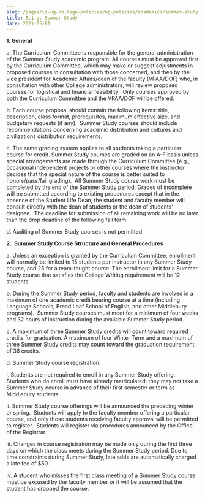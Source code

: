 ```yaml
---
slug: /pages/ii-ug-college-policies/ug-policies/academics/summer-study
title: B.1.g. Summer Study
date: 2021-05-01
---
```

**1\. General**

a. The Curriculum Committee is responsible for the general administration of the Summer Study academic program. All courses must be approved first by the Curriculum Committee, which may make or suggest adjustments in proposed courses in consultation with those concerned, and then by the vice president for Academic Affairs/dean of the faculty (VPAA/DOF) who, in consultation with other College administrators, will review proposed courses for logistical and financial feasibility.  Only courses approved by both the Curriculum Committee and the VPAA/DOF will be offered.

b. Each course proposal should contain the following items: title, description, class format, prerequisites, maximum effective size, and budgetary requests (if any).  Summer Study courses should include recommendations concerning academic distribution and cultures and civilizations distribution requirements.    

c. The same grading system applies to all students taking a particular course for credit. Summer Study courses are graded on an A-F basis unless special arrangements are made through the Curriculum Committee (e.g., occasional independent projects or other courses where the instructor decides that the special nature of the course is better suited to honors/pass/fail grading).  All Summer Study course work must be completed by the end of the Summer Study period. Grades of incomplete will be submitted according to existing procedures except that in the absence of the Student Life Dean, the student and faculty member will consult directly with the dean of students or the dean of students’ designee.  The deadline for submission of all remaining work will be no later than the drop deadline of the following fall term.

d. Auditing of Summer Study courses is not permitted.

**2.  Summer Study Course Structure and General Procedures**

a. Unless an exception is granted by the Curriculum Committee, enrollment will normally be limited to 15 students per instructor in any Summer Study course, and 25 for a team-taught course. The enrollment limit for a Summer Study course that satisfies the College Writing requirement will be 12 students.

b. During the Summer Study period, faculty and students are involved in a maximum of one academic credit bearing course at a time (including Language Schools, Bread Loaf School of English, and other Middlebury programs).  Summer Study courses must meet for a minimum of four weeks and 32 hours of instruction during the available Summer Study period.

c. A maximum of three Summer Study credits will count toward required credits for graduation. A maximum of four Winter Term and a maximum of three Summer Study credits may count toward the graduation requirement of 36 credits.

d. Summer Study course registration: 

i. Students are not required to enroll in any Summer Study offering.  Students who do enroll must have already matriculated: they may not take a Summer Study course in advance of their first semester or term as Middlebury students. 

ii. Summer Study course offerings will be announced the preceding winter or spring.  Students will apply to the faculty member offering a particular course, and only those students receiving faculty approval will be permitted to register.  Students will register via procedures announced by the Office of the Registrar.

iii. Changes in course registration may be made only during the first three days on which the class meets during the Summer Study period. Due to time constraints during Summer Study, late adds are automatically charged a late fee of $50.

iv. A student who misses the first class meeting of a Summer Study course must be excused by the faculty member or it will be assumed that the student has dropped the course.